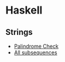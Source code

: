 # Haskell

## Strings
- [Palindrome Check](strings/palindrome.hs)
- [All subsequences](strings/sequence.hs)
